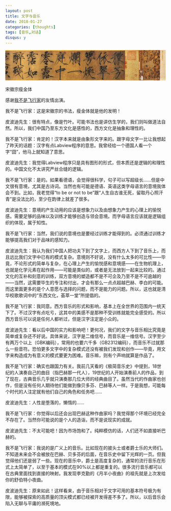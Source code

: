 ```yaml
---
layout: post
title: 文字与音乐
date: 2018-01-27
categories: [thoughts]
tags: [音乐,对话]
disqus: y
---
```


![](/figures/p48221381.jpg)

宋徽宗瘦金体

感谢[我不是飞行家](https://www.douban.com/people/58073966/)的友情出演。

我不是飞行家：这是宋徽宗的书法，瘦金体就是他的发明！

皮波迪先生：很有特点，像是竹叶。可能书法也是讲仿生学的，我们则叫做道法自然。所以，我们中国乃至东方文化是感性的，西方文化是抽象和理性的。

我不是飞行家：肯定的！汉字本来就是由象形文字来的。跟字母文字一比让我想起了昨天的话题：汉字有点Labview程序的意思。我曾经给一个德国人看一个字“囧”，他马上就知道了意思。

皮波迪先生：我觉得Labview程序只是具有图形的形式，但本质还是逻辑的和理性的。中国文化不太讲究严丝合缝的逻辑。

我不是飞行家：是的。如果看德语，会觉得很科学，句子可以写超级长……但是中文很有意境，尤其是古诗词。当然也有可能是德语、英语这类字母语言的意境我体会不到。比如，我老觉得“to be or not to be”跟“人生自古谁无死，留取丹心照汗青”是没法比的，至少在韵律上就差了很多。

皮波迪先生：意境的产生动用的应该是想象力以及由想象力产生的心理上的愉悦感。需要足够的品味以及训练才能够创造与领会意境。而字母语言应该就是逻辑组织的体现，属于知性。

我不是飞行家：当然，我们说的意境也是要经过训练才能得到的。必须通过训练才能够提高我们对于品味的感知力。

皮波迪先生：我认为我们中国人把功夫下到了文字上，而西方人下到了音乐上，而且远比我们文字中已有的模式复杂。意境则不好说，没有什么太多的可比性——毕竟，不论形式的简单与复杂，在心理上产生的愉悦感和意境感——在生物机理上，也就是化学元素在起作用——可能是类似的，或者是无法放到一起来比较的。通过文化的互补和刻意的训练，双方意境的塑造都不是不可企及乃至不是不可逾越的——当然，这需要毕生的专注和付出，才会有那么一点点超越巴赫、李白的可能。而这里面更多的是个人意愿与选择的问题，而不是能力的问题。所以，这也就是清华校歌歌词中的“东西文化，荟萃一堂”所提倡的。

我不是飞行家：我同意。西方音乐的形式和影响，基本上在全世界的范围内一统天下了。不过汉字有点吃亏，这其中的美感不是那种不受训练就能完全感受的。所以西方音乐可以说是任何人都听过，但是汉字注定是小众的。

皮波迪先生：看以后中国的实力和影响吧！更何况，我们的文字与音乐相比究竟是简单或复杂还不好说。具体来说，汉字是二维信号，而音乐是一维信号。汉字至少有两万个以上（GBK编码），常用的也要六千多（GB2312编码），而音乐不过就那么一些音符。恐怕更多文字中的复杂模式还没有被我们发现和创作——毕竟，用文字来构造成为有意义的模式要更为困难。音乐嘛，则有个声响就算是作品了。

我不是飞行家：确实也跟国力有关。我前几天看的《极简音乐史》中提到，18世纪的人演奏自己的曲目（指巴赫那一代人），19世纪的人开始演奏前人的作品，到了现在，古典音乐几乎就只演奏那几位大师的经典曲目了。虽然当代的作曲家也创作，但是没有任何人期待他们能做到像贝多芬、巴赫等人一样。于是我想，可能每个时代的人注定就有他们自己的角色和任务吧……

皮波迪先生：人性是堕落的，懒惰的……

我不是飞行家：你觉得以后还会出现巴赫这种作曲家吗？我觉得那个环境已经完全不存在了。当然你可能说的是个人的造诣，而不是说现实的成就。

皮波迪先生：不太可能吧！因为市场饱和了。纯粹模仿的话，人们还不如直接听巴赫的。

我不是飞行家：我说的是广义上的音乐。比如现在的披头士或者爵士乐的大师们。不知道未来会不会被放在巴赫、贝多芬的后面，在音乐史中留下光辉的一页。但我觉得他们还是弱了一些。现在的音乐中，爵士是高度复杂的，通常的流行音乐在形式上太简单了，以至于基本的模式在90%以上都是重复的。很多流行音乐都可以在古典里面找到直接的映射。我发现李克勤的《月半小夜曲》的祖先就是上次发给你的舒伯特小夜曲。

皮波迪先生：原来如此！这样看来，由于音乐相对于文字可用的基本符号极为有限，能够被探索的高质量的顶尖模式都已经被开发得差不多了。所以，以后音乐会陷入无聊与平庸的濒死境地。
